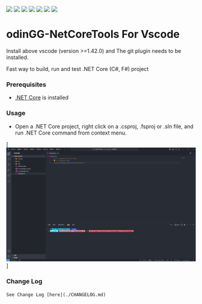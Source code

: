 ![](https://img.shields.io/badge/version-1.0.1-brightgreen.svg)
![](https://img.shields.io/github/issues/odinGitGmail/odinGG-NetCoreTools)
![](https://img.shields.io/github/forks/odinGitGmail/odinGG-NetCoreTools)
![](https://img.shields.io/github/stars/odinGitGmail/odinGG-NetCoreTools)
![](https://img.shields.io/badge/platform-javaScript-brightgreen.svg)
![](https://img.shields.io/github/license/odinGitGmail/odinGG-NetCoreTools)
[![](https://img.shields.io/badge/Blog-odinsam.com-blue.svg)](https://odinsam.com)

# odinGG-NetCoreTools For Vscode

Install above vscode (version >=1.42.0) and The git plugin needs to be installed.

Fast way to build, run and test .NET Core (C#, F#) project

### Prerequisites

- [.NET Core](https://dotnet.microsoft.com/en-us/download) is installed

### Usage

- Open a .NET Core project, right click on a .csproj, .fsproj or .sln file, and run .NET Core command from context menu.

[![](eg.gif)]

### Change Log

    See Change Log [here](./CHANGELOG.md)
